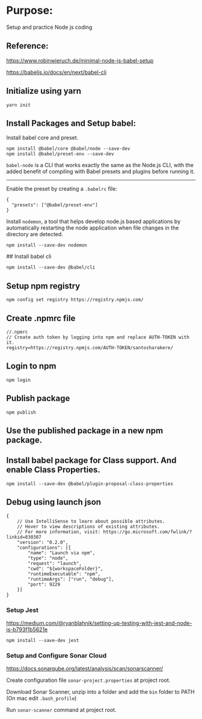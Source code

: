 # Purpose:

Setup and practice Node js coding

## Reference:

https://www.robinwieruch.de/minimal-node-js-babel-setup

https://babeljs.io/docs/en/next/babel-cli

## Initialize using yarn

```
yarn init
```

## Install Packages and Setup babel:

Install babel core and preset.

```
npm install @babel/core @babel/node --save-dev
npm install @babel/preset-env --save-dev
```

`babel-node` is a CLI that works exactly the same as the Node.js CLI, with the added benefit of compiling with Babel presets and plugins before running it.

---

Enable the preset by creating a `.babelrc` file:

```
{
  "presets": ["@babel/preset-env"]
}
```

Install `nodemon`, a tool that helps develop node.js based applications by automatically restarting the node application when file changes in the directory are detected.

```
npm install --save-dev nodemon
```

## Install babel cli

```
npm install --save-dev @babel/cli
```

## Setup npm registry

```
npm config set registry https://registry.npmjs.com/
```

## Create .npmrc file

```
//.npmrc
// Create auth token by logging into npm and replace AUTH-TOKEN with it.
registry=https://registry.npmjs.com/AUTH-TOKEN/santosharakere/
```

## Login to npm

```
npm login
```

## Publish package

```
npm publish
```

## Use the published package in a new npm package.

## Install babel package for Class support. And enable Class Properties.

```
npm install --save-dev @babel/plugin-proposal-class-properties
```

## Debug using launch json

```
{
    // Use IntelliSense to learn about possible attributes.
    // Hover to view descriptions of existing attributes.
    // For more information, visit: https://go.microsoft.com/fwlink/?linkid=830387
    "version": "0.2.0",
    "configurations": [{
        "name": "Launch via npm",
        "type": "node",
        "request": "launch",
        "cwd": "${workspaceFolder}",
        "runtimeExecutable": "npm",
        "runtimeArgs": ["run", "debug"],
        "port": 9229
    }]
}
```

### Setup Jest

https://medium.com/@ryanblahnik/setting-up-testing-with-jest-and-node-js-b793f1b5621e

```
npm install --save-dev jest
```

### Setup and Configure Sonar Cloud

https://docs.sonarqube.org/latest/analysis/scan/sonarscanner/

Create configuration file `sonar-project.properties` at project root.

Download Sonar Scanner, unzip into a folder and add the `bin` folder to PATH (On mac edit `.bash_profile`)

Run `sonar-scanner` command at project root.
